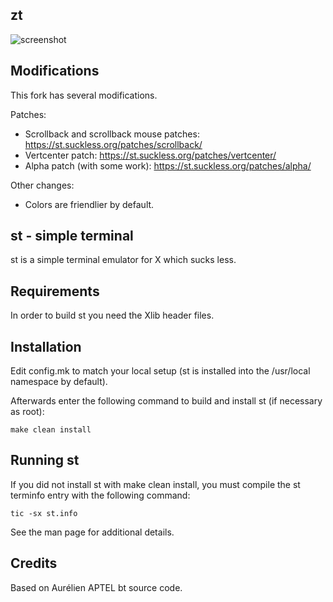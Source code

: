 zt
-------

![screenshot](http://zacanger.com/assets/desktop-scrot.png)

Modifications
-------

This fork has several modifications.

Patches:

* Scrollback and scrollback mouse patches: https://st.suckless.org/patches/scrollback/
* Vertcenter patch: https://st.suckless.org/patches/vertcenter/
* Alpha patch (with some work): https://st.suckless.org/patches/alpha/

Other changes:

* Colors are friendlier by default.


st - simple terminal
--------------------
st is a simple terminal emulator for X which sucks less.


Requirements
------------
In order to build st you need the Xlib header files.


Installation
------------
Edit config.mk to match your local setup (st is installed into
the /usr/local namespace by default).

Afterwards enter the following command to build and install st (if
necessary as root):

    make clean install


Running st
----------
If you did not install st with make clean install, you must compile
the st terminfo entry with the following command:

    tic -sx st.info

See the man page for additional details.

Credits
-------
Based on Aurélien APTEL <aurelien dot aptel at gmail dot com> bt source code.

